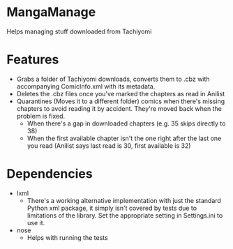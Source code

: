 # MangaManage

Helps managing stuff downloaded from Tachiyomi

# Features
- Grabs a folder of Tachiyomi downloads, converts them to .cbz with accompanying ComicInfo.xml with its metadata.
- Deletes the .cbz files once you've marked the chapters as read in Anilist
- Quarantines (Moves it to a different folder) comics when there's missing chapters to avoid reading it by accident. They're moved back when the problem is fixed.
  - When there's a gap in downloaded chapters (e.g. 35 skips directly to 38)
  - When the first available chapter isn't the one right after the last one you read (Anilist says last read is 30, first available is 32)

# Dependencies
- lxml
  - There's a working alternative implementation with just the standard Python xml package, it simply isn't covered by tests due to limitations of the library. Set the appropriate setting in Settings.ini to use it.
- nose
  - Helps with running the tests